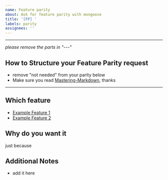 ```yaml
---
name: Feature parity
about: Ask for feature parity with mongoose
title: '[FP] '
labels: parity
assignees: ''
---
```


---
*please remove the parts in "---"*

## How to Structure your Feature Parity request

- remove "not needed" from your parity below
- Make sure you read [Mastering-Markdown](https://guides.github.com/features/mastering-markdown/), thanks

---

## Which feature

- [Example Feature 1](documentation_link)
- [Example Feature 2](documentation_link)

## Why do you want it

just because

## Additional Notes

- add it here
